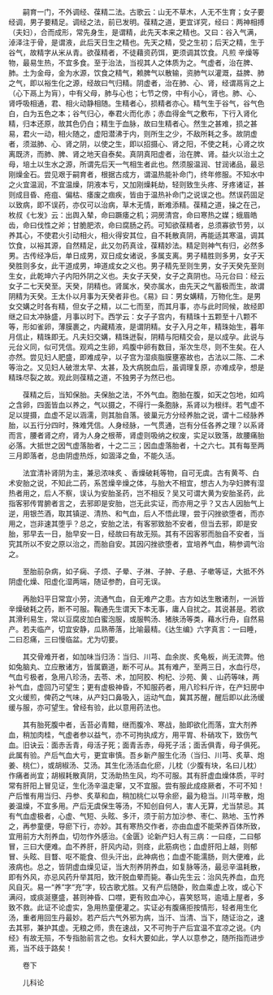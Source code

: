 <!-- { "loadSidebar": true } -->
　　嗣育一门，不外调经、葆精二法。古歌云：山无不草木，人无不生育；女子要经调，男子要精足。调经之法，前已发明。葆精之道，更宜详究，经曰：两神相搏（夫妇），合而成形，常先身生，是谓精，此先天本来之精也。又曰：谷入气满，淖泽注于骨，是谓液，此后天日生之精也。先天之精，受之生初；后天之精，生于谷气，故精字从米从青。欲葆精者，不徒藉资药饵，更须调其饮食。凡煎 辛燥等物，最易生热，不宜多食。至于治法，当视其人之体质为之。气虚者，治在脾、肺。土为金母，金为水源，饮食之精气，赖脾气以散输，资肺气以灌溉，益脾、肺之气，即以裕生化之源，经故曰气归精。阴虚者，治在肺、心、肾，经谓鬲肓之上（心下鬲上为肓），中有父母，肺与心也；七节之傍，中有小心，肾也。肺、心、肾呼吸相通，君、相火动静相随。生精者心，损精者亦心。精气生于谷气，谷气色白，白为五色之本；谷气归心，奉君火而化赤；赤血得金气之敷布，下行入肾化精，归本还原，故其色仍白；精生于血脉，故曰生精者心。然生之甚难，损之甚易，君火一动，相火随之，虚阳潜沸于内，则所生之少，不敌所耗之多。故阴虚者，须滋肺、心、肾之阴，以使之生，即以招摄心、肾之阳，不使之耗，心肾之坎离既济，而肺、脾、肾之地天自泰矣。真阴真阳虚者，治在脾、肾。益火以治土之母，培土以生水之源，所谓先后天一气相生者此也。然须服温润、甘润诸品，最忌刚燥金石。尝见艰于嗣育者，根据古成方，谓温热能补命门，终年修服。不知水中之火宜温润，不宜温燥，阴液本亏，又加刚燥耗劫，轻则致生头疼、牙疼诸证，甚则成目昏、疮疽、偏枯、痿废之痼疾，皆由于温热补命门之说误之也。然误药固足以致病，即不误药，亦仅可以治病，草木无情，断难添精。葆精之道，操之在己，枚叔《七发》云：出舆入辇，命曰蹶痿之机；洞房清宫，命曰寒热之媒；蛾眉皓齿，命曰伐性之斧；甘脆肥浓，命曰腐肠之药。可知欲葆精者，总须寡欲节劳，以养其心，不使君火引动相火，相火得安其位，自不耗散真阴，再能适其寒温，调其饮食，以裕其源，自然精足，此又勿药真诠，葆精妙法。精足则神气有归，必然多男。古传经净后，单日成男，双日成女诸说，多属支离。男子精胜则多男，女子天癸胜则多女，此干道成男，坤道成女之义也。男子精先至则生男，女子天癸先至则生女，此乾坤六子内阳外阴之义也。夫女子天癸，女子之真阴也。马元台曰：经云女子二七天癸至。天癸，阴精也。肾属水，癸亦属水，由先天之气蓄极而生，故谓阴精为天癸。王太仆以月事为天癸者非也。《易》曰：男女媾精，万物化生。是男女交媾之时各有精，但女子之精，以二七而至，而其月事，亦与此时同候，故经即继之曰太冲脉盛，月事以时下。西学云：女子子宫内，有精珠十五颗至十八颗不等，形如雀卵，薄膜裹之，内藏精液，是谓阴精。女子入月之年，精珠始生，暮年月信止，精珠即无。凡夫妇交媾，精珠迸裂，阴精与阳精交会，是以成孕。此说与元台义同，似可凭信。观鸡之生卵，鸡腹中卵有数目，渐次生尽，则不生矣。在人亦然。尝见妇人肥盛，即难成孕，以子宫为湿痰脂膜壅塞故也，古法以二陈、二术等治之。又见妇人破泄太早、太甚，及大病脱血后，虽调理复原，亦难成孕，想是精珠尽裂之故。观此则葆精之道，不独男子为然已也。

　　葆精之后，当知保胎。夫保胎之法，不外气血。胞胎在腹，如天之包地，如鸡之含卵，四面皆血以养之，气以摄之，不得行一条胞脉，系肾以为根绊。若气虚不足以提摄，血虚不足以涵濡，则其胎自落。彼巢元方分经养胎之说，谓十二经脉养胎，以五行分四时，殊难凭信。人身经脉，一气贯通，岂有分任各养之理？以系肾而言，腰者肾之府，肾为人身之根蒂，肾虚则吸纳之权废，实足以致落，故腰痛胎必落。大抵世之因气虚落胎者，十之二三；因血虚落胎者，十之六七。其有每至两三月即落者，总由阴虚热烁，如涸泽之鱼，不能久活。

　　法宜清补肾阴为主，兼忌浓味炙 、香燥破耗等物，自可无虞。古有黄芩、白术安胎之说，不知此二药，系苦燥辛燥之体，与胎大不相宜，想古人为孕妇脾有湿热者用之，后人不察，误认为安胎圣药，岂不相反？吴又可谓大黄为安胎圣药，此指客邪传胃腑者言之，去邪即是安胎，岂无此实证，而亦用之乎？又古人因胎气上逆，用银苎酒，取其镇逆、清热、和气血，后人不悟此理，尝于闪挫欲堕者，而亦用之，岂非速其堕乎？总之，安胎之法，有客邪致胎不安者，但当去邪，即是安胎，邪早去一日，胎早安一日，经故曰有故无殒。其有不因客邪而胎自不安者，当究其所以不安之原以治之，而胎自安。其因闪挫欲堕者，宜培养气血，稍参调气治之。

　　至胎前杂病，如子痫、子烦、子晕、子淋、子肿、子悬、子嗽等证，大抵不外阴虚化燥、阳虚化湿两端，随证参酌，自可无误。

　　再胎妇平日常宜小劳，流通气血，自无难产之患。古方如达生散诸剂，一派皆辛燥破耗之药，断不可服。鞠通先生谓天下本无事，庸人自扰之。其说甚是。若欲其滑利易生，常以豆腐皮加白蜜泡服，或服鸭汤、猪肤汤等类，藉水行舟，自然易产。若夫临产，切宜安静，瓜熟蒂落，比喻最精。《达生编》六字真言：一曰睡，二曰忍痛，三曰慢临盆。尤为切要。

　　其交骨难开者，如加味当归汤：当归、川芎、血余炭、炙龟板，尚无流弊。他如兔脑丸、立应散诸方，皆属霸道，断不可从。其有难产，至两三日，水血行尽，气血亏极者，急用八珍汤，去苓、术，加阿胶、枸杞、沙苑、黄 、山药等味，两补气血，虚回乃可望生；更有虚极神昏，不知服药者，用八珍料斤许，在产妇房中文火缓煎，俾药之气味，从产妇口鼻吸入，运动气血，冀其苏醒，醒后即以此汤缓缓与服，亦可望生。曾经有验，此以意用药法也。

　　其有胎死腹中者，舌苔必青黯，继而腹冷、寒战，胎即欲化而落，宜大剂养血，稍加肉桂，气虚者参以益气，亦不可拘执成方，用平胃、朴硝攻下，致伤气血。旧诀云：面赤舌青，母活子死；面青舌赤，母死子活；面舌俱青，母子俱死。此属有验。产后气血大亏，更宜审慎。吾乡新产服生化汤（当归、川芎、炙草、炮姜、桃仁），或胡椒汤、艾汤。其生化汤活血化瘀，儿枕（少腹有块，名曰儿枕）作痛者尚宜；胡椒耗散真阴，艾汤助热生风，均不可服。其有肝虚血燥体质，平时常有肝阳上冒见证，生化汤辛温走窜，又不宜服。尝有服此成痉厥者，不可不知！产后惟有用当归、丹参、炙草和血，稍加桃仁以导余瘀，最为稳当。川芎辛散，炮姜温燥，不宜多用。产后无虞保生等汤，不知创自何人，害人无算，尤当禁忌。其有气血虚极者，心虚、气短、头眩、多汗，须于前方加沙参、枣仁、熟地、玉竹养之，再参童便，导瘀下行，亦妙。其有寒热交作者，亦由血虚不能荣养百体所致，宜用前方大剂养血，切勿作外感治。《金匮》论新产妇人有三病：一曰痉，二曰郁冒，三曰大便难。血不养肝，肝风内动，则痉，此筋病也；血虚肝阳上越，则郁冒、头眩、目瞀、呕不能食、但头汗出，此神病也；血虚不能濡肠，则大便难，此液病也。总之，皆阴虚血燥见证，当大剂养阴养血，如复脉等汤，最忌辛温耗散，即有外风，亦忌风药升举其阳，致汗脱血晕而毙。春山先生云：治风先养血，血充风自灭。易一“养”字“充”字，较古歌尤胜。又有产后随卧，败血乘虚上攻，或心下满闷，或痰涎壅盛，甚则神昏、口噤，更有败血冲心，喜笑怒骂，逾墙上屋者，多致不救。此证不论虚实，急用热童便灌之。实证必有腹痛拒按情形，轻者用生化汤，重者用回生丹最妙。若产后六气外邪为病，当汗、当清、当下，随证治之，速去其邪，兼护其虚。无粮之师，贵在速战，又不可拘于产后宜温不宜凉之说。《内经》有故无殒，不专指胎前言之也。女科大要如此，学人以意参之，随所指而进步焉，当不歧于路矣！

　　卷下

　　儿科论

